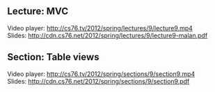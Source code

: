 ## Lecture: MVC

Video player: <http://cs76.tv/2012/spring/lectures/9/lecture9.mp4>  
Slides: <http://cdn.cs76.net/2012/spring/lectures/9/lecture9-malan.pdf>

## Section: Table views

Video player: <http://cs76.tv/2012/spring/sections/9/section9.mp4>  
Slides: <http://cdn.cs76.net/2012/spring/sections/9/section9.pdf>
